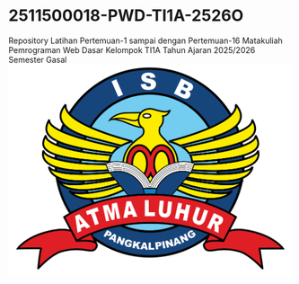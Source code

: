 # 2511500018-PWD-TI1A-2526O
Repository Latihan Pertemuan-1 sampai dengan Pertemuan-16 
Matakuliah Pemrograman Web Dasar 
Kelompok TI1A 
Tahun Ajaran 2025/2026
 Semester Gasal
 ![logo ISBAL](logoisbal.png)
